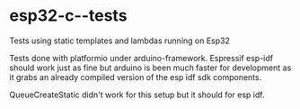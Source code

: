 # esp32-c--tests
Tests using static templates and lambdas running on Esp32

Tests done with platformio under arduino-framework. 
Espressif esp-idf should work just as fine but arduino is been much faster for development as it grabs
 an already compiled version of the esp idf sdk components.

QueueCreateStatic didn't work for this setup but it should for esp idf.
